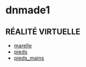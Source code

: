 # dnmade1
## RÉALITÉ VIRTUELLE
* [marelle](./marelle/marelle.html)  
* [pieds](./marelle/marelle_pieds.html)  
* [pieds_mains](./marelle/marelle_pieds-mains.html)  
